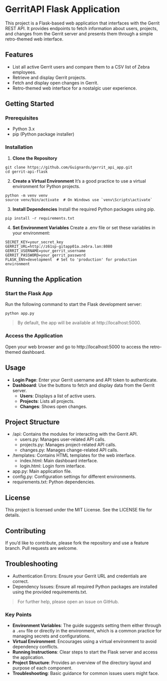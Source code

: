 # GerritAPI Flask Application

This project is a Flask-based web application that interfaces with the Gerrit REST API. It provides endpoints to fetch information about users, projects, and changes from the Gerrit server and presents them through a simple retro-themed web interface.

## Features

- List all active Gerrit users and compare them to a CSV list of Zebra employees.
- Retrieve and display Gerrit projects.
- Fetch and display open changes in Gerrit.
- Retro-themed web interface for a nostalgic user experience.

## Getting Started

### Prerequisites

- Python 3.x
- pip (Python package installer)

### Installation

1. **Clone the Repository**
```
git clone https://github.com/Guignards/gerrit_api_app.git
cd gerrit-api-flask
```


2. **Create a Virtual Environment**
It’s a good practice to use a virtual environment for Python projects.
```
python -m venv venv
source venv/bin/activate  # On Windows use `venv\Scripts\activate`
```


3. **Install Dependencies**
Install the required Python packages using pip.
```
pip install -r requirements.txt
```


4. **Set Environment Variables**
Create a .env file or set these variables in your environment:
```
SECRET_KEY=your_secret_key
GERRIT_URL=http://z61sp-gitapp01a.zebra.lan:8080
GERRIT_USERNAME=your_gerrit_username
GERRIT_PASSWORD=your_gerrit_password
FLASK_ENV=development  # Set to 'production' for production environment
```


## Running the Application

### Start the Flask App
Run the following command to start the Flask development server:
```
python app.py
```
> By default, the app will be available at http://localhost:5000.


### Access the Application

Open your web browser and go to http://localhost:5000 to access the retro-themed dashboard.


## Usage
* **Login Page**: Enter your Gerrit username and API token to authenticate.
* **Dashboard**: Use the buttons to fetch and display data from the Gerrit server.
    * **Users**: Displays a list of active users.
    * **Projects**: Lists all projects.
    * **Changes**: Shows open changes.



## Project Structure
* /api: Contains the modules for interacting with the Gerrit API.
    * users.py: Manages user-related API calls.
    * projects.py: Manages project-related API calls.
    * changes.py: Manages change-related API calls.
* /templates: Contains HTML templates for the web interface.
    * index.html: Main dashboard interface.
    * login.html: Login form interface.
* app.py: Main application file.
* config.py: Configuration settings for different environments.
* requirements.txt: Python dependencies.

## License
This project is licensed under the MIT License. See the LICENSE file for details.

## Contributing
If you’d like to contribute, please fork the repository and use a feature branch. Pull requests are welcome.

## Troubleshooting

* Authentication Errors: Ensure your Gerrit URL and credentials are correct.
* Dependency Issues: Ensure all required Python packages are installed using the provided requirements.txt.

> For further help, please open an issue on GitHub.

### Key Points

- **Environment Variables**: The guide suggests setting them either through a `.env` file or directly in the environment, which is a common practice for managing secrets and configurations.
- **Virtual Environment**: Encourages using a virtual environment to avoid dependency conflicts.
- **Running Instructions**: Clear steps to start the Flask server and access the application.
- **Project Structure**: Provides an overview of the directory layout and purpose of each component.
- **Troubleshooting**: Basic guidance for common issues users might face.
